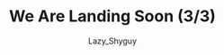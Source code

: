 ---
media: "images/rounds/round_1/landing_3.png"
media_type: image
title: We Are Landing Soon (3/3)
author: Lazy_Shyguy
desc: Bjeurn Suez lets the crew know that command is currently conducting the pre-landing checks.
---